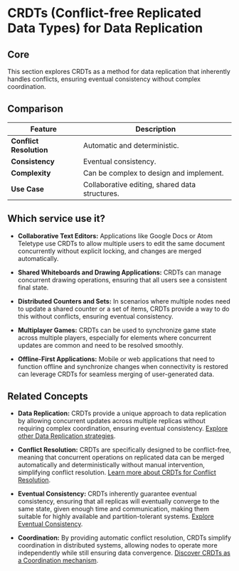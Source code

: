 # CRDTs (Conflict-free Replicated Data Types) for Data Replication

## Core

This section explores CRDTs as a method for data replication that inherently handles conflicts, ensuring eventual consistency without complex coordination.

## Comparison

| Feature | Description |
|---|---|
| **Conflict Resolution** | Automatic and deterministic. |
| **Consistency** | Eventual consistency. |
| **Complexity** | Can be complex to design and implement. |
| **Use Case** | Collaborative editing, shared data structures. |

## Which service use it?



-   **Collaborative Text Editors:** Applications like Google Docs or Atom Teletype use CRDTs to allow multiple users to edit the same document concurrently without explicit locking, and changes are merged automatically.

-   **Shared Whiteboards and Drawing Applications:** CRDTs can manage concurrent drawing operations, ensuring that all users see a consistent final state.

-   **Distributed Counters and Sets:** In scenarios where multiple nodes need to update a shared counter or a set of items, CRDTs provide a way to do this without conflicts, ensuring eventual consistency.

-   **Multiplayer Games:** CRDTs can be used to synchronize game state across multiple players, especially for elements where concurrent updates are common and need to be resolved smoothly.

-   **Offline-First Applications:** Mobile or web applications that need to function offline and synchronize changes when connectivity is restored can leverage CRDTs for seamless merging of user-generated data.

## Related Concepts

-   **Data Replication:** CRDTs provide a unique approach to data replication by allowing concurrent updates across multiple replicas without requiring complex coordination, ensuring eventual consistency. [Explore other Data Replication strategies](../README.md).

-   **Conflict Resolution:** CRDTs are specifically designed to be conflict-free, meaning that concurrent operations on replicated data can be merged automatically and deterministically without manual intervention, simplifying conflict resolution. [Learn more about CRDTs for Conflict Resolution](../../conflict-resolution/crdts/README.md).

-   **Eventual Consistency:** CRDTs inherently guarantee eventual consistency, ensuring that all replicas will eventually converge to the same state, given enough time and communication, making them suitable for highly available and partition-tolerant systems. [Explore Eventual Consistency](../../consistency-models/eventual-consistency/README.md).

-   **Coordination:** By providing automatic conflict resolution, CRDTs simplify coordination in distributed systems, allowing nodes to operate more independently while still ensuring data convergence. [Discover CRDTs as a Coordination mechanism](../../coordination/crdt/README.md).
